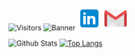 ![Visitors](https://visitor-badge.glitch.me/badge?page_id=jason-christopher&left_color=black&right_color=blue)
![Banner](./GitHub-Banner.png)
[![LinkedIn](./linkedin.png)](https://www.linkedin.com/in/jasonchristopher24/)
[![Gmail](./gmail.png)](mailto:jchristopher2448@gmail.com)

![Github Stats](https://github-readme-stats.vercel.app/api?username=jason-christopher&theme=dark)
[![Top Langs](https://github-readme-stats.vercel.app/api/top-langs/?username=jason-christopher&layout=compact&theme=dark&langs_count=4)](https://github.com/jason-christopher/github-readme-stats)
